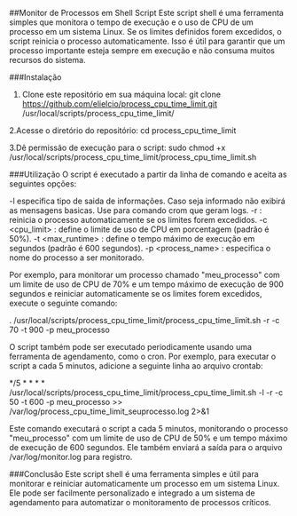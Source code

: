 ##Monitor de Processos em Shell Script
Este script shell é uma ferramenta simples que monitora o tempo de execução e o uso de CPU de um processo em um sistema Linux. Se os limites definidos forem excedidos, o script reinicia o processo automaticamente. Isso é útil para garantir que um processo importante esteja sempre em execução e não consuma muitos recursos do sistema.

###Instalação
1. Clone este repositório em sua máquina local:
   git clone https://github.com/elielcio/process_cpu_time_limit.git /usr/local/scripts/process_cpu_time_limit/

2.Acesse o diretório do repositório:
    cd process_cpu_time_limit

3.Dê permissão de execução para o script:
   sudo chmod +x /usr/local/scripts/process_cpu_time_limit/process_cpu_time_limit.sh

###Utilização
O script é executado a partir da linha de comando e aceita as seguintes opções:

-l especifica tipo de saida de informações. Caso seja informado não exibirá as mensagens basicas. Use para comando crom que geram logs.
-r : reinicia o processo automaticamente se os limites forem excedidos.
-c <cpu_limit> : define o limite de uso de CPU em porcentagem (padrão é 50%).
-t <max_runtime> : define o tempo máximo de execução em segundos (padrão é 600 segundos).
-p <process_name> : especifica o nome do processo a ser monitorado.

Por exemplo, para monitorar um processo chamado "meu_processo" com um limite de uso de CPU de 70% e um tempo máximo de execução de 900 segundos e reiniciar automaticamente se os limites forem excedidos, execute o seguinte comando:

. /usr/local/scripts/process_cpu_time_limit/process_cpu_time_limit.sh -r -c 70 -t 900 -p meu_processo

O script também pode ser executado periodicamente usando uma ferramenta de agendamento, como o cron. Por exemplo, para executar o script a cada 5 minutos, adicione a seguinte linha ao arquivo crontab:

*/5 * * * * /usr/local/scripts/process_cpu_time_limit/process_cpu_time_limit.sh -l -r -c 50 -t 600 -p meu_processo >> /var/log/process_cpu_time_limit_seuprocesso.log 2>&1

Este comando executará o script a cada 5 minutos, monitorando o processo "meu_processo" com um limite de uso de CPU de 50% e um tempo máximo de execução de 600 segundos. Ele também enviará a saída para o arquivo /var/log/monitor.log para registro.

###Conclusão
Este script shell é uma ferramenta simples e útil para monitorar e reiniciar automaticamente um processo em um sistema Linux. Ele pode ser facilmente personalizado e integrado a um sistema de agendamento para automatizar o monitoramento de processos críticos.